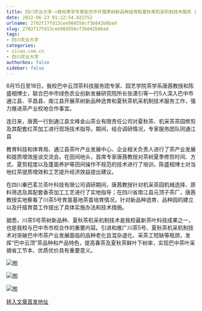 ```yaml
---
title: 四川农业大学->我校茶学专家赴巴中开展茶树新品种选育和夏秋茶机采机制技术服务 | sicau.com.cn
date: 2022-06-23 01:22:54.822752
urlname: 2702f17fd13cee98d556cf3b842b6bad
slug: 2702f17fd13cee98d556cf3b842b6bad
tags: 
- 四川农业大学
categories:
- sicau.com.cn
- 四川农业大学
authorbox: false
sidebar: false
---
```

6月15日至18日，我校巴中云顶茶科技服务团专家、园艺学院茶学系唐茜教授和陈盛相博士，联合巴中市绿色农业创新发展研究院所长张潇引等一行5人深入巴中市通江县、平昌县、南江县开展茶树新品种选育和夏秋茶机采机制技术服务工作，强力推进茶产业校地合作事宜。  

连日来，唐茜一行到通江县文峰金山茶业有限责任公司对夏秋茶、机采茶茶园修剪及其配套红茶加工进行现场技术指导。期间，结合调研情况，专家服务团队同通江县
<!--more-->
教育科技和体育局、通江县茶叶产业发展中心、企业相关负责人进行了茶产业发展和提质增效座谈交流会。在田间地头，首席专家唐茜教授对茶树夏季修剪时间、方式、夏剪程度以及蓬面养护等田间操作不规范的技术进行了培训，陈盛相博士对当地红茶提质增效和工艺提升经济效益提出建议。

在四川秦巴茗兰茶叶科技有限公司调研期间，唐茜教授针对机采茶园机械选择、原料筛选及其配套香茶加工工艺进行了实地指导；在四川省南江县元顶子茶厂，唐茜教授实地察看了川茶5号育苗基地茶苗培育情况，针对新品种选育、品种园的建立以及扦插育苗工作提出了具体实施办法和技术措施。

据悉，川茶5号茶树新品种、夏秋茶机采机制技术是我校最新茶叶科技成果之一，也是我校与巴中市市校合作的重要内容。引进和推广川茶5号、夏秋茶机采机制技术对突破巴中市茶产业发展面临的品种老化且混杂退化、采茶工短缺等瓶颈，发挥“巴中云顶”茶品种和产品特色，提高春茶及夏秋茶鲜叶下树率，实现巴中茶叶采摘省工节本、优质优价具有重要意义。

![图](https://news.sicau.edu.cn/__local/3/DB/55/F54ACB7FC0E890C47ED7475C83B_DEB1A900_20C9F.png)

![图](https://news.sicau.edu.cn/__local/2/0C/DD/8CFA5CC2212BBFCAA44200329C2_52843AB4_51095.png)

![图](https://news.sicau.edu.cn/__local/5/5C/05/33FD9913887673D0A78530AFF49_4A27CA02_23BD7.png)

[转入文章首发地址](https://news.sicau.edu.cn/info/1078/68496.htm)
